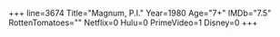 +++
line=3674
Title="Magnum, P.I."
Year=1980
Age="7+"
IMDb="7.5"
RottenTomatoes=""
Netflix=0
Hulu=0
PrimeVideo=1
Disney=0
+++

